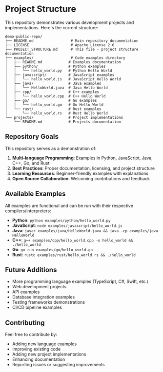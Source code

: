 # Project Structure

This repository demonstrates various development projects and implementations. Here's the current structure:

```
demo-public-repo/
├── README.md                 # Main repository documentation
├── LICENSE                   # Apache License 2.0
├── PROJECT_STRUCTURE.md      # This file - project structure documentation
├── examples/                 # Code examples directory
│   ├── README.md            # Examples documentation
│   ├── python/              # Python examples
│   │   └── hello_world.py   # Python Hello World
│   ├── javascript/          # JavaScript examples
│   │   └── hello_world.js   # JavaScript Hello World
│   ├── java/                # Java examples
│   │   └── HelloWorld.java  # Java Hello World
│   ├── cpp/                 # C++ examples
│   │   └── hello_world.cpp  # C++ Hello World
│   ├── go/                  # Go examples
│   │   └── hello_world.go   # Go Hello World
│   └── rust/                # Rust examples
│       └── hello_world.rs   # Rust Hello World
└── projects/                # Project implementations
    └── README.md            # Projects documentation
```

## Repository Goals

This repository serves as a demonstration of:

1. **Multi-language Programming**: Examples in Python, JavaScript, Java, C++, Go, and Rust
2. **Best Practices**: Proper documentation, licensing, and project structure
3. **Learning Resources**: Beginner-friendly examples with explanations
4. **Open Source Collaboration**: Welcoming contributions and feedback

## Available Examples

All examples are functional and can be run with their respective compilers/interpreters:

- **Python**: `python examples/python/hello_world.py`
- **JavaScript**: `node examples/javascript/hello_world.js`
- **Java**: `javac examples/java/HelloWorld.java && java -cp examples/java HelloWorld`
- **C++**: `g++ examples/cpp/hello_world.cpp -o hello_world && ./hello_world`
- **Go**: `go run examples/go/hello_world.go`
- **Rust**: `rustc examples/rust/hello_world.rs && ./hello_world`

## Future Additions

- More programming language examples (TypeScript, C#, Swift, etc.)
- Web development projects
- API examples
- Database integration examples
- Testing frameworks demonstrations
- CI/CD pipeline examples

## Contributing

Feel free to contribute by:
- Adding new language examples
- Improving existing code
- Adding new project implementations
- Enhancing documentation
- Reporting issues or suggesting improvements